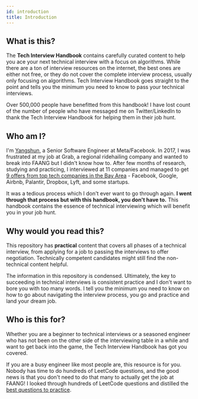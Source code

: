 ```yaml
---
id: introduction
title: Introduction
---
```


## What is this?

The **Tech Interview Handbook** contains carefully curated content to help you ace your next technical interview with a focus on algorithms. While there are a ton of interview resources on the internet, the best ones are either not free, or they do not cover the complete interview process, usually only focusing on algorithms. Tech Interview Handbook goes straight to the point and tells you the minimum you need to know to pass your technical interviews.

Over 500,000 people have benefitted from this handbook! I have lost count of the number of people who have messaged me on Twitter/LinkedIn to thank the Tech Interview Handbook for helping them in their job hunt.

## Who am I?

I'm [Yangshun](https://twitter.com/yangshunz), a Senior Software Engineer at Meta/Facebook. In 2017, I was frustrated at my job at Grab, a regional ridehailing company and wanted to break into FAANG but I didn't know how to. After few months of research, studying and practicing, I interviewed at 11 companies and managed to get [9 offers from top tech companies in the Bay Area](https://www.teamblind.com/post/Sharing-my-offer-numbers-from-big-companies-for-your-reference-yNgqUPQR) - Facebook, Google, Airbnb, Palantir, Dropbox, Lyft, and some startups.

It was a tedious process which I don't ever want to go through again. **I went through that process but with this handbook, you don't have to.** This handbook contains the essence of technical interviewing which will benefit you in your job hunt.

## Why would you read this?

This repository has **practical** content that covers all phases of a technical interview, from applying for a job to passing the interviews to offer negotiation. Technically competent candidates might still find the non-technical content helpful.

The information in this repository is condensed. Ultimately, the key to succeeding in technical interviews is consistent practice and I don't want to bore you with too many words. I tell you the minimum you need to know on how to go about navigating the interview process, you go and practice and land your dream job.

## Who is this for?

Whether you are a beginner to technical interviews or a seasoned engineer who has not been on the other side of the interviewing table in a while and want to get back into the game, the Tech Interview Handbook has got you covered.

If you are a busy engineer like most people are, this resource is for you. Nobody has time to do hundreds of LeetCode questions, and the good news is that you don't need to do that many to actually get the job at FAANG! I looked through hundreds of LeetCode questions and distilled the [best questions to practice](./best-practice-questions.md).
